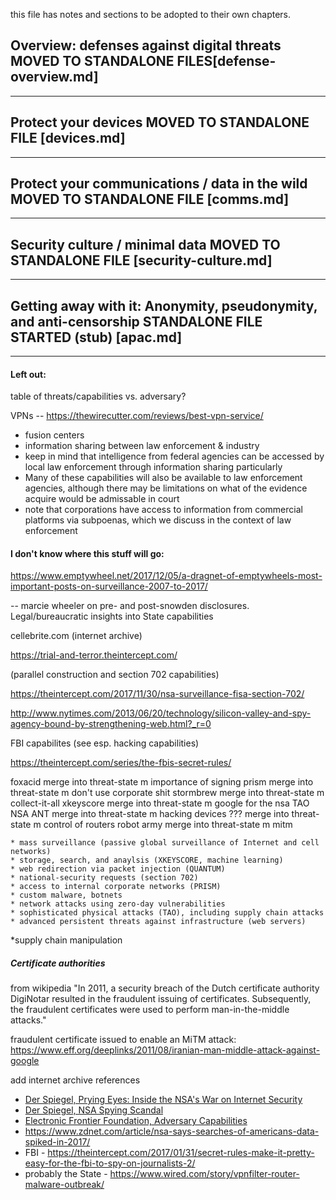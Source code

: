 this file has notes and sections to be adopted to their own chapters.

## Overview: defenses against digital threats MOVED TO STANDALONE FILES[defense-overview.md]

---

## Protect your devices MOVED TO STANDALONE FILE [devices.md]
---

## Protect your communications / data in the wild MOVED TO STANDALONE FILE [comms.md]
---

## Security culture / minimal data MOVED TO STANDALONE FILE [security-culture.md]

---

## Getting away with it: Anonymity, pseudonymity, and anti-censorship STANDALONE FILE STARTED (stub) [apac.md]

---

#### Left out:

table of threats/capabilities vs. adversary?

VPNs -- https://thewirecutter.com/reviews/best-vpn-service/

* fusion centers
* information sharing between law enforcement & industry
* keep in mind that intelligence from federal agencies can be accessed by local law enforcement through information sharing particularly 
* Many of these capabilities will also be available to law enforcement agencies, although there may be limitations on what of the evidence acquire would be admissable in court
* note that corporations have access to information from commercial platforms via subpoenas, which we discuss in the context of law enforcement

#### I don't know where this stuff will go:

https://www.emptywheel.net/2017/12/05/a-dragnet-of-emptywheels-most-important-posts-on-surveillance-2007-to-2017/

-- marcie wheeler on pre- and post-snowden disclosures.  Legal/bureaucratic insights into State capabilities

cellebrite.com (internet archive)

https://trial-and-terror.theintercept.com/

(parallel construction and section 702 capabilities)

https://theintercept.com/2017/11/30/nsa-surveillance-fisa-section-702/

http://www.nytimes.com/2013/06/20/technology/silicon-valley-and-spy-agency-bound-by-strengthening-web.html?_r=0

FBI capabilites (see esp. hacking capabilities)

https://theintercept.com/series/the-fbis-secret-rules/


foxacid	merge into threat-state	m			importance of signing
prism	merge into threat-state	m			don't use corporate shit
stormbrew	merge into threat-state	m			collect-it-all
xkeyscore	merge into threat-state	m			google for the nsa
TAO NSA ANT	merge into threat-state	m			hacking devices
???	merge into threat-state	m			control of routers
robot army	merge into threat-state	m			mitm

    * mass surveillance (passive global surveillance of Internet and cell networks)
    * storage, search, and anaylsis (XKEYSCORE, machine learning)
    * web redirection via packet injection (QUANTUM)
    * national-security requests (section 702)
    * access to internal corporate networks (PRISM)
    * custom malware, botnets
    * network attacks using zero-day vulnerabilities
    * sophisticated physical attacks (TAO), including supply chain attacks
    * advanced persistent threats against infrastructure (web servers)

*supply chain manipulation


##### Certificate authorities

from wikipedia "In 2011, a security breach of the Dutch certificate authority DigiNotar resulted in the fraudulent issuing of certificates. Subsequently, the fraudulent certificates were used to perform man-in-the-middle attacks."

fraudulent certificate issued to enable an MiTM attack:
https://www.eff.org/deeplinks/2011/08/iranian-man-middle-attack-against-google

add internet archive references

* [Der Spiegel, Prying Eyes: Inside the NSA's War on Internet Security](http://www.spiegel.de/international/germany/inside-the-nsa-s-war-on-internet-security-a-1010361.html)
* [Der Spiegel, NSA Spying Scandal](http://www.spiegel.de/international/topic/nsa_spying_scandal/)
* [Electronic Frontier Foundation, Adversary Capabilities](https://sec.eff.org/blog?tag=adversary+capabilities)
* https://www.zdnet.com/article/nsa-says-searches-of-americans-data-spiked-in-2017/
* FBI - https://theintercept.com/2017/01/31/secret-rules-make-it-pretty-easy-for-the-fbi-to-spy-on-journalists-2/
* probably the State - https://www.wired.com/story/vpnfilter-router-malware-outbreak/

